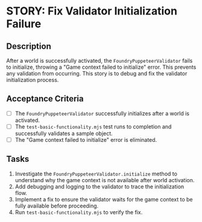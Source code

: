 # STORY: Fix Validator Initialization Failure

## Description
After a world is successfully activated, the `FoundryPuppeteerValidator` fails to initialize, throwing a "Game context failed to initialize" error. This prevents any validation from occurring. This story is to debug and fix the validator initialization process.

## Acceptance Criteria
- [ ] The `FoundryPuppeteerValidator` successfully initializes after a world is activated.
- [ ] The `test-basic-functionality.mjs` test runs to completion and successfully validates a sample object.
- [ ] The "Game context failed to initialize" error is eliminated.

## Tasks
1.  Investigate the `FoundryPuppeteerValidator.initialize` method to understand why the game context is not available after world activation.
2.  Add debugging and logging to the validator to trace the initialization flow.
3.  Implement a fix to ensure the validator waits for the game context to be fully available before proceeding.
4.  Run `test-basic-functionality.mjs` to verify the fix.
